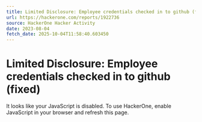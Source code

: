 ```yaml
---
title: Limited Disclosure: Employee credentials checked in to github (fixed)
url: https://hackerone.com/reports/1922736
source: HackerOne Hacker Activity
date: 2023-08-04
fetch_date: 2025-10-04T11:58:40.603450
---
```


# Limited Disclosure: Employee credentials checked in to github (fixed)

It looks like your JavaScript is disabled. To use HackerOne, enable JavaScript in your browser and refresh this page.